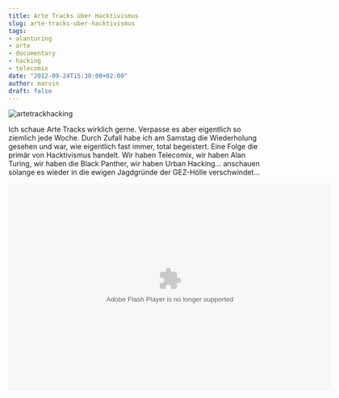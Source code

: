 ```yaml
---
title: Arte Tracks über Hacktivismus
slug: arte-tracks-uber-hacktivismus
tags:
- alanturing
- arte
- documentary
- hacking
- telecomix
date: "2012-09-24T15:38:00+02:00"
author: marvin
draft: false
---
```

![artetrackhacking](/images/artetrackhacking.jpg)

Ich schaue Arte Tracks wirklich gerne. Verpasse es aber eigentlich so
ziemlich jede Woche. Durch Zufall habe ich am Samstag die Wiederholung
gesehen und war, wie eigentlich fast immer, total begeistert. Eine Folge
die primär von Hacktivismus handelt. Wir haben Telecomix, wir haben Alan
Turing, wir haben die Black Panther, wir haben Urban Hacking...
anschauen solange es wieder in die ewigen Jagdgründe der GEZ-Hölle
verschwindet...

<p>
<object classid="clsid:D27CDB6E-AE6D-11cf-96B8-444553540000" codebase="http://download.macromedia.com/pub/shockwave/cabs/flash/swflash.cab#version=10,0,0,0" id="playerArte" allowscriptaccess="always" width="640" height="410">
<param name="allowFullScreen" value="true"></param><param name="allowScriptAccess" value="always"></param><param name="quality" value="high"><param name="movie" value="http://videos.arte.tv/videoplayer.swf?configFileUrl=http%3A%2F%2Fvideos%2Earte%2Etv%2Fcae%2Fstatic%2Fflash%2Fplayer%2Fconfig%2Exml⟨=de&amp;videorefFileUrl=http%3A%2F%2Fvideos%2Earte%2Etv%2Fde%2Fdo%5Fdelegate%2Fvideos%2Ftracks%2D%2D6932544%2Cview%2CasPlayerXml%2Exml&amp;admin=false&amp;videoId=6932544&amp;autoPlay=true&amp;localizedPathUrl=http%3A%2F%2Fvideos%2Earte%2Etv%2Fcae%2Fstatic%2Fflash%2Fplayer%2F&amp;mode=prod&amp;embed=true&amp;autoPlay=false">

<embed src="http://videos.arte.tv/videoplayer.swf?configFileUrl=http%3A%2F%2Fvideos%2Earte%2Etv%2Fcae%2Fstatic%2Fflash%2Fplayer%2Fconfig%2Exml⟨=de&amp;videorefFileUrl=http%3A%2F%2Fvideos%2Earte%2Etv%2Fde%2Fdo%5Fdelegate%2Fvideos%2Ftracks%2D%2D6932544%2Cview%2CasPlayerXml%2Exml&amp;admin=false&amp;videoId=6932544&amp;autoPlay=true&amp;localizedPathUrl=http%3A%2F%2Fvideos%2Earte%2Etv%2Fcae%2Fstatic%2Fflash%2Fplayer%2F&amp;mode=prod&amp;embed=true&amp;autoPlay=false" width="640" height="410" allowfullscreen="true" name="playerArte" quality="high" allowscriptaccess="always" pluginspage="http://www.macromedia.com/go/getflashplayer" type="application/x-shockwave-flash">
</embed>
</object>
</p>
